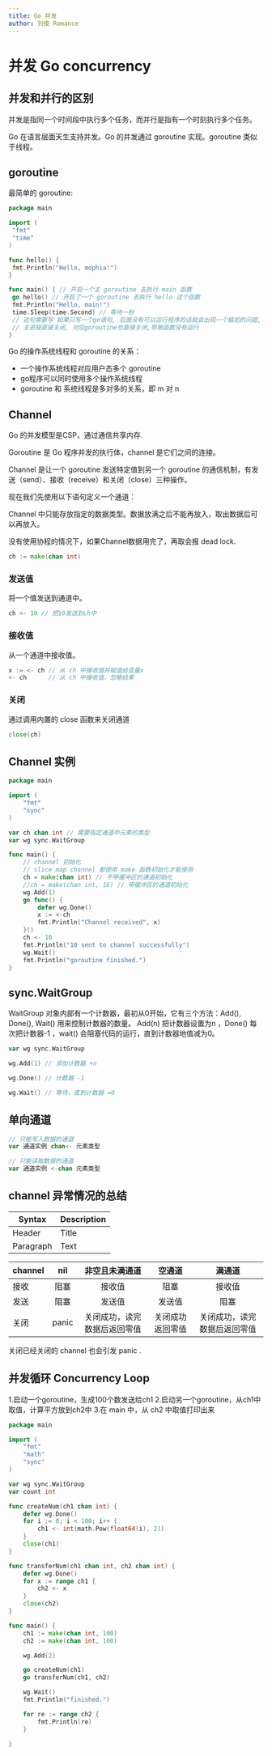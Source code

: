 ```yaml
---
title: Go 并发
author: 刘俊 Romance
---
```


# 并发 Go concurrency

## 并发和并行的区别

并发是指同一个时间段中执行多个任务，而并行是指有一个时刻执行多个任务。

Go 在语言层面天生支持并发。Go 的并发通过 goroutine 实现。goroutine 类似于线程。

## goroutine

最简单的 goroutine:

```go
package main

import (
 "fmt"
 "time"
)

func hello() {
 fmt.Println("Hello, mophia!")
}

func main() { // 开启一个主 goroutine 去执行 main 函数
 go hello() // 开启了一个 goroutine 去执行 hello 这个函数
 fmt.Println("Hello, main!")
 time.Sleep(time.Second) // 等待一秒
 // 这句需要写 如果只写一个go语句, 后面没有可以运行程序的话就会出现一个尴尬的问题,
 // 主进程直接关闭, 对应goroutine也直接关闭,导致函数没有运行
}
```

Go 的操作系统线程和 goroutine 的关系：

- 一个操作系统线程对应用户态多个 goroutine
- go程序可以同时使用多个操作系统线程
- goroutine 和 系统线程是多对多的关系，即 m 对 n

## Channel

Go 的并发模型是CSP，通过通信共享内存.

Goroutine 是 Go 程序并发的执行体，channel 是它们之间的连接。

Channel 是让一个 goroutine 发送特定值到另一个 goroutine 的通信机制，有发送（send）、接收（receive）和关闭（close）三种操作。

现在我们先使用以下语句定义一个通道：

Channel 中只能存放指定的数据类型。数据放满之后不能再放入，取出数据后可以再放入。

没有使用协程的情况下，如果Channel数据用完了，再取会报 dead lock.

```go
ch := make(chan int)
```

### 发送值

将一个值发送到通道中。

```go
ch <- 10 // 把10发送到ch中
```

### 接收值

从一个通道中接收值。

```go
x := <- ch // 从 ch 中接收值并赋值给变量x
<- ch      // 从 ch 中接收值，忽略结果
```

### 关闭

通过调用内置的 close 函数来关闭通道

```go
close(ch)
```

## Channel 实例

```go
package main

import (
	"fmt"
	"sync"
)

var ch chan int // 需要指定通道中元素的类型
var wg sync.WaitGroup

func main() {
	// channel 初始化
	// slice map channel 都使用 make 函数初始化才能使用
	ch = make(chan int) // 不带缓冲区的通道初始化
	//ch = make(chan int, 16) // 带缓冲区的通道初始化
	wg.Add(1)
	go func() {
		defer wg.Done()
		x := <-ch
		fmt.Println("Channel received", x)
	}()
	ch <- 10
	fmt.Println("10 sent to channel successfully")
	wg.Wait()
	fmt.Println("goroutine finished.")
}
```

## sync.WaitGroup

WaitGroup 对象内部有一个计数器，最初从0开始，它有三个方法：Add(), Done(), Wait() 用来控制计数器的数量。
Add(n) 把计数器设置为n ，Done() 每次把计数器-1 ，wait() 会阻塞代码的运行，直到计数器地值减为0。

```go
var wg sync.WaitGroup

wg.Add(1) // 添加计数器 +n

wg.Done() // 计数器 -1

wg.Wait() // 等待，直到计数器 =0
```

## 单向通道

```go
// 只能写入数据的通道
var 通道实例 chan<- 元素类型

// 只能读取数据的通道
var 通道实例 <-chan 元素类型
```

## channel 异常情况的总结

| Syntax      | Description |
| ----------- | ----------- |
| Header      | Title       |
| Paragraph   | Text        |

| channel  | nil   | 非空且未满通道 | 空通道 | 满通道 |
| :------- | :---: | :----------: | :---: | :---: |
| 接收     | 阻塞   | 接收值        | 阻塞   | 接收值 |
| 发送     | 阻塞   | 发送值        | 发送值 | 阻塞   |
| 关闭    | panic | 关闭成功，读完数据后返回零值 | 关闭成功返回零值 | 关闭成功，读完数据后返回零值 |

关闭已经关闭的 channel 也会引发 panic .

## 并发循环 Concurrency Loop

1.启动一个goroutine，生成100个数发送给ch1
2.启动另一个goroutine，从ch1中取值，计算平方放到ch2中
3.在 main 中，从 ch2 中取值打印出来


```go
package main

import (
	"fmt"
	"math"
	"sync"
)

var wg sync.WaitGroup
var count int

func createNum(ch1 chan int) {
	defer wg.Done()
	for i := 0; i < 100; i++ {
		ch1 <- int(math.Pow(float64(i), 2))
	}
	close(ch1)
}

func transferNum(ch1 chan int, ch2 chan int) {
	defer wg.Done()
	for x := range ch1 {
		ch2 <- x
	}
	close(ch2)
}

func main() {
	ch1 := make(chan int, 100)
	ch2 := make(chan int, 100)

	wg.Add(2)

	go createNum(ch1)
	go transferNum(ch1, ch2)

	wg.Wait()
	fmt.Println("finished.")

	for re := range ch2 {
		fmt.Println(re)
	}

}
```
